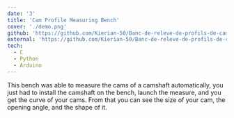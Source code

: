 ```yaml
---
date: '3'
title: 'Cam Profile Measuring Bench'
cover: './demo.png'
github: 'https://github.com/Kierian-50/Banc-de-releve-de-profils-de-came/'
external: 'https://github.com/Kierian-50/Banc-de-releve-de-profils-de-came/blob/master/diapo2.odp'
tech:
  - C
  - Python
  - Arduino
---
```


This bench was able to measure the cams of a camshaft automatically, you just had to install the camshaft on the bench, launch the measure, and you get the curve of your cams. From that you can see the size of your cam, the opening angle, and the shape of it.
